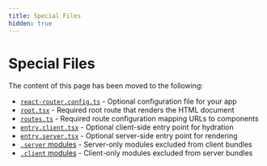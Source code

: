 ```yaml
---
title: Special Files
hidden: true
---
```


# Special Files

The content of this page has been moved to the following:

- [`react-router.config.ts`](../api/framework-conventions/react-router.config.ts) - Optional configuration file for your app
- [`root.tsx`](../api/framework-conventions/root.tsx) - Required root route that renders the HTML document
- [`routes.ts`](../api/framework-conventions/routes.ts) - Required route configuration mapping URLs to components
- [`entry.client.tsx`](../api/framework-conventions/entry.client.tsx) - Optional client-side entry point for hydration
- [`entry.server.tsx`](../api/framework-conventions/entry.server.tsx) - Optional server-side entry point for rendering
- [`.server` modules](../api/framework-conventions/server-modules) - Server-only modules excluded from client bundles
- [`.client` modules](../api/framework-conventions/client-modules) - Client-only modules excluded from server bundles
